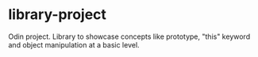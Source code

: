 # library-project
Odin project. Library to showcase concepts like prototype, "this" keyword and object manipulation at a basic level.
